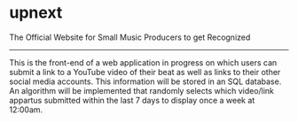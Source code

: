 # upnext
The Official Website for Small Music Producers to get Recognized

---
This is the front-end of a web application in progress on which users can submit a link to a YouTube video of their beat as well as links to their other social 
media accounts. This information will be stored in an SQL database. An algorithm will be implemented that randomly selects which video/link appartus submitted within the last 7 days to display once a week at 12:00am.
